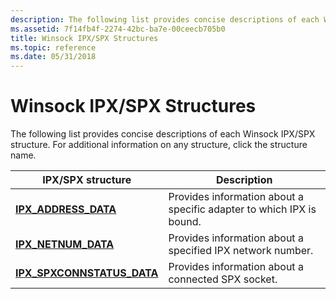 ```yaml
---
description: The following list provides concise descriptions of each Winsock IPX/SPX structure. For additional information on any structure, click the structure name.
ms.assetid: 7f14fb4f-2274-42bc-ba7e-00ceecb705b0
title: Winsock IPX/SPX Structures
ms.topic: reference
ms.date: 05/31/2018
---
```


# Winsock IPX/SPX Structures

The following list provides concise descriptions of each Winsock IPX/SPX structure. For additional information on any structure, click the structure name.



| IPX/SPX structure                                            | Description                                                          |
|--------------------------------------------------------------|----------------------------------------------------------------------|
| [**IPX\_ADDRESS\_DATA**](/windows/desktop/api/Wsnwlink/ns-wsnwlink-ipx_address_data)             | Provides information about a specific adapter to which IPX is bound. |
| [**IPX\_NETNUM\_DATA**](/windows/desktop/api/Wsnwlink/ns-wsnwlink-ipx_netnum_data)               | Provides information about a specified IPX network number.           |
| [**IPX\_SPXCONNSTATUS\_DATA**](/windows/desktop/api/Wsnwlink/ns-wsnwlink-ipx_spxconnstatus_data) | Provides information about a connected SPX socket.                   |



 

 

 



